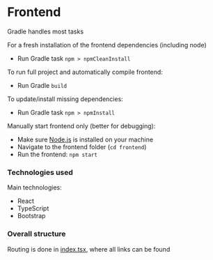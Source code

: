 # Frontend

Gradle handles most tasks

For a fresh installation of the frontend dependencies (including node)
- Run Gradle task `npm > npmCleanInstall`

To run full project and automatically compile frontend:
- Run Gradle `build`

To update/install missing dependencies:
- Run Gradle task `npm > npmInstall`

Manually start frontend only (better for debugging):
- Make sure [Node.js](https://nodejs.org/en/download/) is installed on your machine
- Navigate to the frontend folder (`cd frontend`)
- Run the frontend: `npm start`

### Technologies used

Main technologies:
- React
- TypeScript
- Bootstrap

### Overall structure

Routing is done in [index.tsx](../frontend/src/index.tsx), where all links can be found
